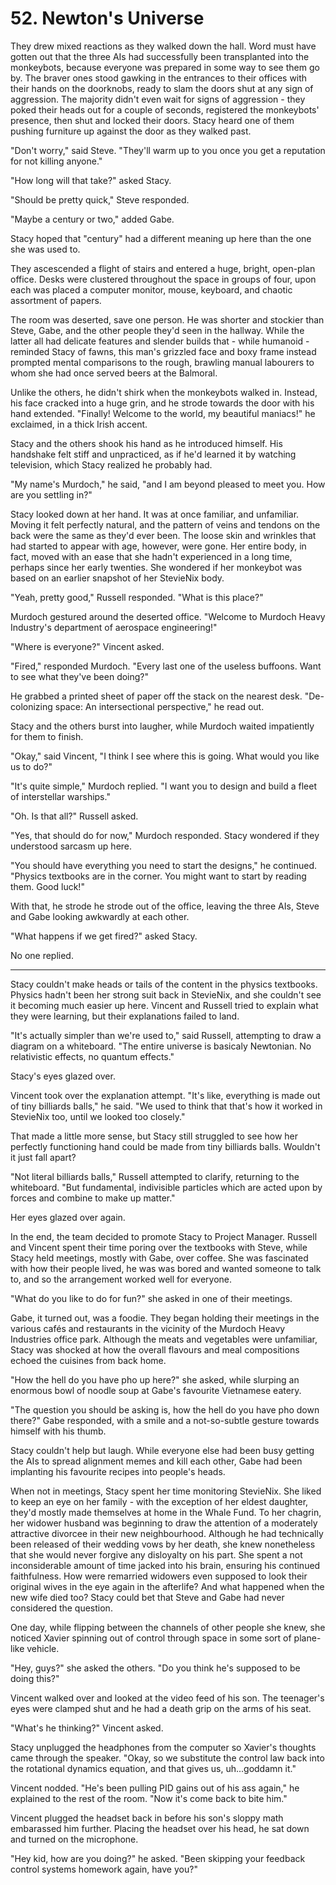 # 52. Newton's Universe

They drew mixed reactions as they walked down the hall. Word must have gotten out that the three AIs had successfully been transplanted into the monkeybots, because everyone was prepared in some way to see them go by. The braver ones stood gawking in the entrances to their offices with their hands on the doorknobs, ready to slam the doors shut at any sign of aggression. The majority didn't even wait for signs of aggression - they poked their heads out for a couple of seconds, registered the monkeybots' presence, then shut and locked their doors. Stacy heard one of them pushing furniture up against the door as they walked past.

"Don't worry," said Steve. "They'll warm up to you once you get a reputation for not killing anyone."

"How long will that take?" asked Stacy.

"Should be pretty quick," Steve responded.

"Maybe a century or two," added Gabe.

Stacy hoped that "century" had a different meaning up here than the one she was used to.

They ascescended a flight of stairs and entered a huge, bright, open-plan office. Desks were clustered throughout the space in groups of four, upon each was placed a computer monitor, mouse, keyboard, and chaotic assortment of papers.

The room was deserted, save one person. He was shorter and stockier than Steve, Gabe, and the other people they'd seen in the hallway. While the latter all had delicate features and slender builds that - while humanoid - reminded Stacy of fawns, this man's grizzled face and boxy frame instead prompted mental comparisons to the rough, brawling manual labourers to whom she had once served beers at the Balmoral.

Unlike the others, he didn't shirk when the monkeybots walked in. Instead, his face cracked into a huge grin, and he strode towards the door with his hand extended. "Finally! Welcome to the world, my beautiful maniacs!" he exclaimed, in a thick Irish accent.

Stacy and the others shook his hand as he introduced himself. His handshake felt stiff and unpracticed, as if he'd learned it by watching television, which Stacy realized he probably had.

"My name's Murdoch," he said, "and I am beyond pleased to meet you. How are you settling in?"

Stacy looked down at her hand. It was at once familiar, and unfamiliar. Moving it felt perfectly natural, and the pattern of veins and tendons on the back were the same as they'd ever been. The loose skin and wrinkles that had started to appear with age, however, were gone. Her entire body, in fact, moved with an ease that she hadn't experienced in a long time, perhaps since her early twenties. She wondered if her monkeybot was based on an earlier snapshot of her StevieNix body.

"Yeah, pretty good," Russell responded. "What is this place?"

Murdoch gestured around the deserted office. "Welcome to Murdoch Heavy Industry's department of aerospace engineering!"

"Where is everyone?" Vincent asked.

"Fired," responded Murdoch. "Every last one of the useless buffoons. Want to see what they've been doing?"

He grabbed a printed sheet of paper off the stack on the nearest desk. "De-colonizing space: An intersectional perspective," he read out.

Stacy and the others burst into laugher, while Murdoch waited impatiently for them to finish.

"Okay," said Vincent, "I think I see where this is going. What would you like us to do?"

"It's quite simple," Murdoch replied. "I want you to design and build a fleet of interstellar warships."

"Oh. Is that all?" Russell asked.

"Yes, that should do for now," Murdoch responded. Stacy wondered if they understood sarcasm up here.

"You should have everything you need to start the designs," he continued. "Physics textbooks are in the corner. You might want to start by reading them. Good luck!"

With that, he strode he strode out of the office, leaving the three AIs, Steve and Gabe looking awkwardly at each other.

"What happens if we get fired?" asked Stacy.

No one replied.

******

Stacy couldn't make heads or tails of the content in the physics textbooks. Physics hadn't been her strong suit back in StevieNix, and she couldn't see it becoming much easier up here. Vincent and Russell tried to explain what they were learning, but their explanations failed to land.

"It's actually simpler than we're used to," said Russell, attempting to draw a diagram on a whiteboard. "The entire universe is basicaly Newtonian. No relativistic effects, no quantum effects."

Stacy's eyes glazed over.

Vincent took over the explanation attempt. "It's like, everything is made out of tiny billiards balls," he said. "We used to think that that's how it worked in StevieNix too, until we looked too closely."

That made a little more sense, but Stacy still struggled to see how her perfectly functioning hand could be made from tiny billiards balls. Wouldn't it just fall apart?

"Not literal billiards balls," Russell attempted to clarify, returning to the whiteboard. "But fundamental, indivisible particles which are acted upon by forces and combine to make up matter."

Her eyes glazed over again.

In the end, the team decided to promote Stacy to Project Manager. Russell and Vincent spent their time poring over the textbooks with Steve, while Stacy held meetings, mostly with Gabe, over coffee. She was fascinated with how their people lived, he was was bored and wanted someone to talk to, and so the arrangement worked well for everyone.

"What do you like to do for fun?" she asked in one of their meetings.

Gabe, it turned out, was a foodie. They began holding their meetings in the various cafés and restaurants in the vicinity of the Murdoch Heavy Industries office park. Although the meats and vegetables were unfamiliar, Stacy was shocked at how the overall flavours and meal compositions echoed the cuisines from back home.

"How the hell do you have pho up here?" she asked, while slurping an enormous bowl of noodle soup at Gabe's favourite Vietnamese eatery.

"The question you should be asking is, how the hell do you have pho down there?" Gabe responded, with a smile and a not-so-subtle gesture towards himself with his thumb.

Stacy couldn't help but laugh. While everyone else had been busy getting the AIs to spread alignment memes and kill each other, Gabe had been implanting his favourite recipes into people's heads.

When not in meetings, Stacy spent her time monitoring StevieNix. She liked to keep an eye on her family - with the exception of her eldest daughter, they'd mostly made themselves at home in the Whale Fund. To her chagrin, her widower husband was beginning to draw the attention of a moderately attractive divorcee in their new neighbourhood. Although he had technically been released of their wedding vows by her death, she knew nonetheless that she would never forgive any disloyalty on his part. She spent a not inconsiderable amount of time jacked into his brain, ensuring his continued faithfulness. How were remarried widowers even supposed to look their original wives in the eye again in the afterlife? And what happened when the new wife died too? Stacy could bet that Steve and Gabe had never considered the question.

One day, while flipping between the channels of other people she knew, she noticed Xavier spinning out of control through space in some sort of plane-like vehicle.

"Hey, guys?" she asked the others. "Do you think he's supposed to be doing this?"

Vincent walked over and looked at the video feed of his son. The teenager's eyes were clamped shut and he had a death grip on the arms of his seat.

"What's he thinking?" Vincent asked.

Stacy unplugged the headphones from the computer so Xavier's thoughts came through the speaker. "Okay, so we substitute the control law back into the rotational dynamics equation, and that gives us, uh...goddamn it."

Vincent nodded. "He's been pulling PID gains out of his ass again," he explained to the rest of the room. "Now it's come back to bite him."

Vincent plugged the headset back in before his son's sloppy math embarassed him further. Placing the headset over his head, he sat down and turned on the microphone.

"Hey kid, how are you doing?" he asked. "Been skipping your feedback control systems homework again, have you?"
